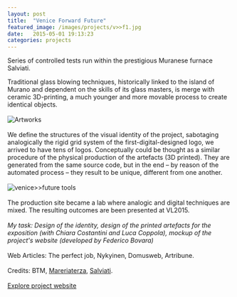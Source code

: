 ```yaml
---
layout: post
title:  "Venice Forward Future"
featured_image: /images/projects/v>>f1.jpg
date:   2015-05-01 19:13:23
categories: projects
---
```


Series of controlled tests run within the prestigious Muranese furnace Salviati.

Traditional glass blowing techniques, historically linked to the island of Murano and dependent on the skills of its glass masters, is merge with ceramic 3D-printing, a much younger and more movable process to create identical objects.
<br>
<br>
<img src="http://payload399.cargocollective.com/1/10/325579/10282917/3.1_1250.jpg" alt="Artworks">
<br>
<br>
We define the structures of the visual identity of the project, sabotaging analogically the rigid grid system of the first-digital-designed logo, we arrived to have tens of logos. Conceptually could be thought as a similar procedure of the physical production of the artefacts (3D printed). They are generated from the same source code, but in the end – by reason of the automated process – they result to be unique, different from one another.
<br>
<br>
<img src="http://payload399.cargocollective.com/1/10/325579/10282917/2_1600_c.jpg" alt="venice>>future tools">
<br>
<br>
The production site became a lab where analogic and digital techniques are mixed. The resulting outcomes are been presented at VL2015.
<br>
<br>
*My task: Design of the identity, design of the printed artefacts for the exposition (with Chiara Costantini and Luca Coppola), mockup of the project's website (developed by Federico Bovara)*
<br>
<br>
Web Articles: The perfect job, Nykyinen, Domusweb, Artribune.
<br>
<br>
Credits: BTM, [Mareriaterza](http://materiaterza.com/ "Materiaterza website"), [Salviati](http://www.salviati.com/ "Salviati website").
<br>
<br>
<a href="http://venice-future.com/" target="_blank" class="button">Explore project website</a>
